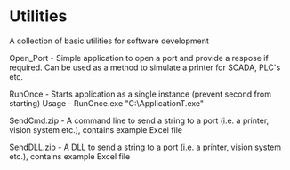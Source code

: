 # Utilities

A collection of basic utilities for software development

Open_Port - Simple application to open a port and provide a respose if required. Can be used as a method to simulate a printer for SCADA, PLC's etc.

RunOnce - Starts application as a single instance (prevent second from starting)
          Usage - RunOnce.exe "C:\ApplicationT.exe" <parameters>

SendCmd.zip - A command line to send a string to a port (i.e. a printer, vision system etc.), contains example Excel file

SendDLL.zip - A DLL to send a string to a port (i.e. a printer, vision system etc.), contains example Excel file
